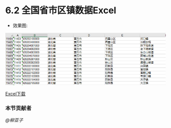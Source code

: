 # 6.2 全国省市区镇数据Excel
- 效果图:

![](./6.2.1.jpg)

<a href="./6.2.2.xls" download> Excel下载</a>

### 本节贡献者
*@柳亚子*
